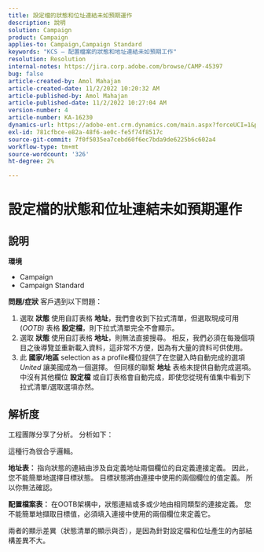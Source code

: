 ```yaml
---
title: 設定檔的狀態和位址連結未如預期運作
description: 說明
solution: Campaign
product: Campaign
applies-to: Campaign,Campaign Standard
keywords: "KCS — 配置檔案的狀態和地址連結未如預期工作"
resolution: Resolution
internal-notes: https://jira.corp.adobe.com/browse/CAMP-45397
bug: false
article-created-by: Amol Mahajan
article-created-date: 11/2/2022 10:20:32 AM
article-published-by: Amol Mahajan
article-published-date: 11/2/2022 10:27:04 AM
version-number: 4
article-number: KA-16230
dynamics-url: https://adobe-ent.crm.dynamics.com/main.aspx?forceUCI=1&pagetype=entityrecord&etn=knowledgearticle&id=941642f7-975a-ed11-9561-6045bd006a22
exl-id: 781cfbce-e82a-48f6-ae0c-fe5f74f8517c
source-git-commit: 7f0f5035ea7cebd60f6ec7bda9de6225b6c602a4
workflow-type: tm+mt
source-wordcount: '326'
ht-degree: 2%

---
```


# 設定檔的狀態和位址連結未如預期運作

## 說明

<b>環境</b>
- Campaign
- Campaign Standard

<b>問題/症狀</b>
客戶遇到以下問題：

1. 選取 <b>狀態</b> 使用自訂表格 <b>地址</b>，我們會收到下拉式清單，但選取現成可用(*OOTB)* 表格 <b>設定檔</b>，則下拉式清單完全不會顯示。
2. 選取 <b>狀態</b> 使用自訂表格 <b>地址</b>，則無法直接搜尋。 相反，我們必須在每幾個項目之後導覽並重新載入資料，這非常不方便，因為有大量的資料可供使用。
3. 此 <b>國家/地區</b> selection as a profile欄位提供了在您鍵入時自動完成的選項 *United* 讓美國成為一個選擇。 但同樣的聯繫 <b>地址</b> 表格未提供自動完成選項。 中沒有其他欄位 <b>設定檔</b> 或自訂表格會自動完成，即使您從現有值集中看到下拉式清單/選取選項亦然。



## 解析度


工程團隊分享了分析。 分析如下：

這種行為很合乎邏輯。

<b>地址表： </b>指向狀態的連結由涉及自定義地址兩個欄位的自定義連接定義。 因此，您不能簡單地選擇目標狀態。
目標狀態將由連接中使用的兩個欄位的值定義。 所以你無法確認。

<b>配置檔案表： </b>在OOTB架構中，狀態連結或多或少地由相同類型的連接定義。 您不能簡單地擷取目標值，必須填入連接中使用的兩個欄位來定義它。

兩者的顯示差異（狀態清單的顯示與否），是因為針對設定檔和位址產生的內部結構差異不大。
